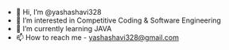 - 👋 Hi, I’m @yashashavi328
- 👀 I’m interested in Competitive Coding & Software Engineering
- 🌱 I’m currently learning JAVA
- 📫 How to reach me - yashashavi328@gmail.com

<!---
yashashavi328/yashashavi328 is a ✨ special ✨ repository because its `README.md` (this file) appears on your GitHub profile.
You can click the Preview link to take a look at your changes.
--->
